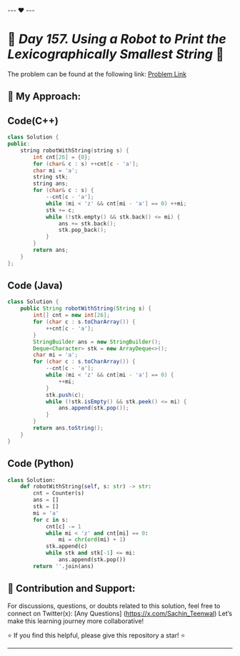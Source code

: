--- ❤️ ---

# 🚀 _Day 157. Using a Robot to Print the Lexicographically Smallest String_ 🧠


The problem can be found at the following link: [Problem Link](https://leetcode.com/problems/using-a-robot-to-print-the-lexicographically-smallest-string/description/)

## 🎯 **My Approach:**


## Code(C++)
```cpp
class Solution {
public:
    string robotWithString(string s) {
        int cnt[26] = {0};
        for (char& c : s) ++cnt[c - 'a'];
        char mi = 'a';
        string stk;
        string ans;
        for (char& c : s) {
            --cnt[c - 'a'];
            while (mi < 'z' && cnt[mi - 'a'] == 0) ++mi;
            stk += c;
            while (!stk.empty() && stk.back() <= mi) {
                ans += stk.back();
                stk.pop_back();
            }
        }
        return ans;
    }
};
```

## Code (Java)

```java
class Solution {
    public String robotWithString(String s) {
        int[] cnt = new int[26];
        for (char c : s.toCharArray()) {
            ++cnt[c - 'a'];
        }
        StringBuilder ans = new StringBuilder();
        Deque<Character> stk = new ArrayDeque<>();
        char mi = 'a';
        for (char c : s.toCharArray()) {
            --cnt[c - 'a'];
            while (mi < 'z' && cnt[mi - 'a'] == 0) {
                ++mi;
            }
            stk.push(c);
            while (!stk.isEmpty() && stk.peek() <= mi) {
                ans.append(stk.pop());
            }
        }
        return ans.toString();
    }
}
```

## Code (Python)

```python
class Solution:
    def robotWithString(self, s: str) -> str:
        cnt = Counter(s)
        ans = []
        stk = []
        mi = 'a'
        for c in s:
            cnt[c] -= 1
            while mi < 'z' and cnt[mi] == 0:
                mi = chr(ord(mi) + 1)
            stk.append(c)
            while stk and stk[-1] <= mi:
                ans.append(stk.pop())
        return ''.join(ans)
```



## 🎯 **Contribution and Support:**

For discussions, questions, or doubts related to this solution, feel free to connect on Twitter(x): [Any Questions] (https://x.com/Sachin_Teenwal) Let’s make this learning journey more collaborative!

⭐ If you find this helpful, please give this repository a star! ⭐

---
